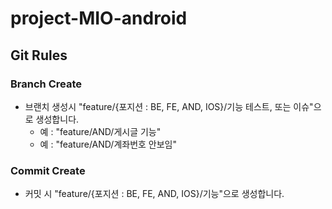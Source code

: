 # project-MIO-android

## Git Rules

### Branch Create
- 브랜치 생성시 "feature/{포지션 : BE, FE, AND, IOS}/기능 테스트, 또는 이슈"으로 생성합니다.
  - 예 : "feature/AND/게시글 기능"
  - 예 : "feature/AND/계좌번호 안보임"

### Commit Create
- 커밋 시 "feature/{포지션 : BE, FE, AND, IOS}/기능"으로 생성합니다.
